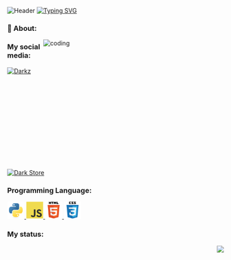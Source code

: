 
![Header](////)
<a href="https://git.io/typing-svg"><img src="https://readme-typing-svg.demolab.com?font=Fira+Code&size=30&pause=1000&random=true&width=600&height=100&lines=Hello+World+!;I'm+Le+Chi+Thien.;I'm+Tools+Coder.;I'm+From+Viet+Nam+!" alt="Typing SVG" /></a><p align="left"> </p>
### 📖 About:
<img align="right" alt="coding" height="300" width="420" src="https://cdn.discordapp.com/avatars/1074964943817949225/14ed660fc6a5fa26a05c0d0f8b3c519e.png?size=512">
<h3 align="left">My social media:</h3>
<p align="left">
<a href="https://www.youtube.com/channel/UCG65x2Qh3nW01MMivi8ErGQ" target="blank"><img align="center" src="https://raw.githubusercontent.com/rahuldkjain/github-profile-readme-generator/master/src/images/icons/Social/youtube.svg" alt="Darkz" height="30" width="40" /></a>
<a href="https://discord.gg/pSz3umsvQv" target="blank"><img align="center" src="https://raw.githubusercontent.com/rahuldkjain/github-profile-readme-generator/master/src/images/icons/Social/discord.svg" alt="Dark Store" height="30" width="40" /></a>
</p>
<h3 align="left">Programming Language:</h3>
</a> <a href="https://www.python.org" target="_blank" rel="noreferrer"> <img src="https://raw.githubusercontent.com/devicons/devicon/master/icons/python/python-original.svg" alt="python" width="40" height="40"/> </a> <a href="https://developer.mozilla.org/en-US/docs/Web/JavaScript" target="_blank" rel="noreferrer"> <img src="https://raw.githubusercontent.com/devicons/devicon/master/icons/javascript/javascript-original.svg" alt="javascript" width="40" height="40"/> </a> <a href="https://www.w3.org/html/" target="_blank" rel="noreferrer"> <img src="https://raw.githubusercontent.com/devicons/devicon/master/icons/html5/html5-original-wordmark.svg" alt="html5" width="40" height="40"/> </a> <a href="https://www.w3schools.com/css/" target="_blank" rel="noreferrer"> <img src="https://raw.githubusercontent.com/devicons/devicon/master/icons/css3/css3-original-wordmark.svg" alt="css3" width="40" height="40"/> </a>


### My status:
<a href="https://discord.com/users/1074964943817949225"><img align="right" src="https://lanyard-profile-readme-nyria.vercel.app/api/1074964943817949225?theme=dark&idleMessage=Discord:%20dsc.gg/XTmfUpzEt3&showDisplayName=true&hideStatus=false&hideTimestamp=false&hideBadges=false&hideProfile=false"/></a>


